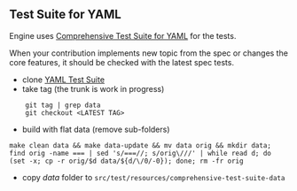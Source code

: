 ## Test Suite for YAML

Engine uses [Comprehensive Test Suite for YAML](https://github.com/yaml/yaml-test-suite) for the
tests.

When your contribution implements new topic from the spec or changes the core features, it should be checked with
the latest spec tests.


- clone [YAML Test Suite](https://github.com/yaml/yaml-test-suite)
- take tag (the trunk is work in progress)

```
    git tag | grep data
    git checkout <LATEST TAG>
```

- build with flat data (remove sub-folders)

```shell
make clean data && make data-update && mv data orig && mkdir data; find orig -name === | sed 's/===//; s/orig\///' | while read d; do (set -x; cp -r orig/$d data/${d/\/0/-0}); done; rm -fr orig
```

- copy *data* folder to `src/test/resources/comprehensive-test-suite-data`

